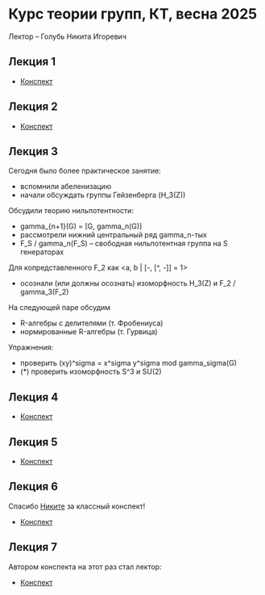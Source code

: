 # Курс теории групп, КТ, весна 2025

Лектор – Голубь Никита Игоревич

## Лекция 1

+ [Конспект](/lection-01.pdf)

## Лекция 2

+ [Конспект](/lection-02.pdf)

## Лекция 3

Сегодня было более практическое занятие:
+ вспомнили абеленизацию
+ начали обсуждать группы Гейзенберга (H_3(Z))

Обсудили теорию нильпотентности:
+ gamma_{n+1}(G) = [G, gamma_n(G)]
+ рассмотрели нижний центральный ряд gamma_n-тых
+ F_S / gamma_n(F_S) – свободная нильпотентная группа на S генераторах

Для копредставленного F_2 как <a, b | [-, [^, -]] = 1>
+ осознали (или должны осознать) изоморфность H_3(Z) и F_2 / gamma_3(F_2)

На следующей паре обсудим
+ R-алгебры с делителями (т. Фробениуса)
+ нормированные R-алгебры (т. Гурвица)

Упражнения:
+ проверить (xy)^sigma = x^sigma y^sigma mod gamma_sigma(G)
+ (*) проверить изоморфность S^3 и SU(2)

## Лекция 4

+ [Конспект](/lection-04.pdf)

## Лекция 5

+ [Конспект](/lection-05.pdf)

## Лекция 6

Спасибо [Никите](https://t.me/Ng6834) за классный конспект!

+ [Конспект](/lection-06-ng.pdf)

## Лекция 7

Автором конспекта на этот раз стал лектор:

+ [Конспект](/lection-07-author.pdf)
